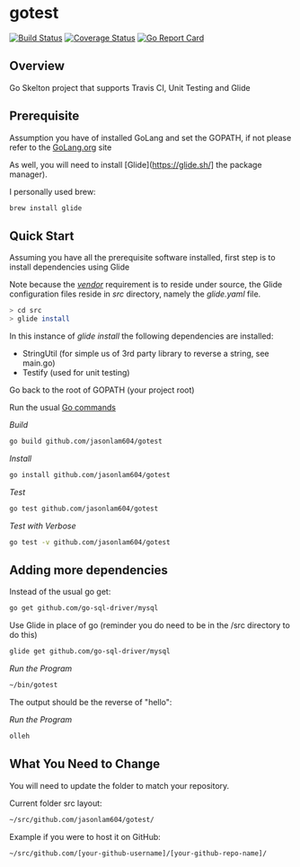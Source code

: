 # gotest

[![Build Status](https://travis-ci.org/jasonlam604/gotest.svg?branch=master)](https://travis-ci.org/jasonlam604/gotest) [![Coverage Status](https://coveralls.io/repos/github/jasonlam604/gotest/badge.svg?branch=master)](https://coveralls.io/github/jasonlam604/gotest?branch=master) [![Go Report Card](https://goreportcard.com/badge/github.com/jasonlam604/gotest)](https://goreportcard.com/report/github.com/jasonlam604/gotest)



## Overview

Go Skelton project that supports Travis CI, Unit Testing and Glide

## Prerequisite 

Assumption you have of installed GoLang and set the GOPATH, if not please refer to the [GoLang.org](https://golang.org/) site

As well, you will need to install [Glide](https://glide.sh/] the package manager).

I personally used brew:

```bash
brew install glide
```

## Quick Start

Assuming you have all the prerequisite software installed, first step is to install dependencies using Glide

Note because the *[vendor](https://golang.org/cmd/go/#hdr-Vendor_Directories)* requirement is to reside under source, the Glide configuration files reside in *src* directory, namely the *glide.yaml* file.


```bash
> cd src
> glide install
```

In this instance of *glide install* the following dependencies are installed:

* StringUtil (for simple us of 3rd party library to reverse a string, see main.go)
* Testify (used for unit testing)

Go back to the root of GOPATH (your project root)

Run the usual [Go commands](https://golang.org/cmd/go/)

*Build*
```bash
go build github.com/jasonlam604/gotest
```
*Install*
```bash
go install github.com/jasonlam604/gotest
```

*Test*
```bash
go test github.com/jasonlam604/gotest
```

*Test with Verbose*
```bash
go test -v github.com/jasonlam604/gotest
```

## Adding more dependencies

Instead of the usual go get:

```bash
go get github.com/go-sql-driver/mysql
```

Use Glide in place of go (reminder you do need to be in the /src directory to do this)
```bash
glide get github.com/go-sql-driver/mysql
```

*Run the Program* 
```bash
~/bin/gotest
```

The output should be the reverse of "hello":

*Run the Program* 
```bash
olleh
```

## What You Need to Change

You will need to update the folder to match your repository.

Current folder src layout:

```bash
~/src/github.com/jasonlam604/gotest/
```

Example if you were to host it on GitHub:
```bash
~/src/github.com/[your-github-username]/[your-github-repo-name]/
```

